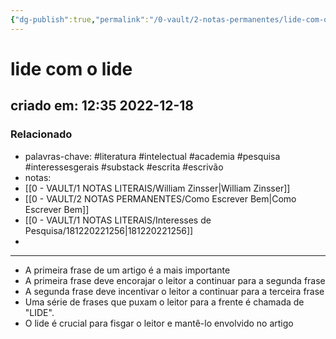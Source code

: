 ```yaml
---
{"dg-publish":true,"permalink":"/0-vault/2-notas-permanentes/lide-com-o-lide/","tags":["permanente","literatura","intelectual","academia","pesquisa","interessesgerais","substack","escrita","escrivão"],"dgHomeLink":true,"dgShowLocalGraph":true,"dgShowFileTree":true,"dgEnableSearch":true}
---
```


# lide com o lide
## criado em: 12:35 2022-12-18

### Relacionado
- palavras-chave: #literatura #intelectual #academia #pesquisa #interessesgerais #substack #escrita #escrivão 
- notas: 
- [[0 - VAULT/1 NOTAS LITERAIS/William Zinsser\|William Zinsser]]
- [[0 - VAULT/2 NOTAS PERMANENTES/Como Escrever Bem\|Como Escrever Bem]]
- [[0 - VAULT/1 NOTAS LITERAIS/Interesses de Pesquisa/181220221256\|181220221256]]
- 
---
- A primeira frase de um artigo é a mais importante
- A primeira frase deve encorajar o leitor a continuar para a segunda frase
- A segunda frase deve incentivar o leitor a continuar para a terceira frase
- Uma série de frases que puxam o leitor para a frente é chamada de "LIDE".
- O lide é crucial para fisgar o leitor e mantê-lo envolvido no artigo